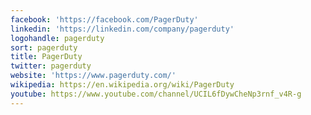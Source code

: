 ```yaml
---
facebook: 'https://facebook.com/PagerDuty'
linkedin: 'https://linkedin.com/company/pagerduty'
logohandle: pagerduty
sort: pagerduty
title: PagerDuty
twitter: pagerduty
website: 'https://www.pagerduty.com/'
wikipedia: https://en.wikipedia.org/wiki/PagerDuty
youtube: https://www.youtube.com/channel/UCIL6fDywCheNp3rnf_v4R-g
---
```


